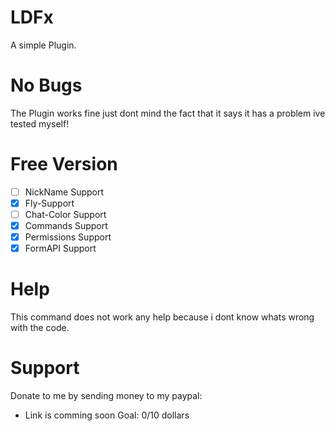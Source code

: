 # LDFx
A simple Plugin.
# No Bugs
The Plugin works fine just dont mind the fact that it says it has a problem
ive tested myself!
# Free Version
- [ ] NickName Support
- [X] Fly-Support
- [ ] Chat-Color Support
- [X] Commands Support
- [X] Permissions Support
- [X] FormAPI Support
# Help
This command does not work any help because i dont know whats wrong with the code.
# Support
Donate to me by sending money to my paypal:
- Link is comming soon
Goal: 0/10 dollars
